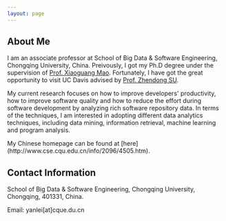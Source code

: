 ```yaml
---
layout: page
---
```


## About Me
<p>I am an associate professor at School of Big Data & Software Engineering, Chongqing University, China. Preivously, I got my Ph.D degree under the supervision of <a href="https://www.researchgate.net/profile/Xiaoguang-Mao">Prof. Xiaoguang Mao</a>. Fortunately, I have got the great opportunity to visit UC Davis advised by <a href="https://people.inf.ethz.ch/suz/">Prof. Zhendong SU</a>.</p> 

<p>My current research focuses on how to improve developers' productivity, how to improve software quality and how to reduce the effort during software development by analyzing rich software repository data. In terms of the techniques, I am interested in adopting different data analytics techniques, including data mining, information retrieval, machine learning and program analysis.</p>

<p>My Chinese homepage can be found at [here](http://www.cse.cqu.edu.cn/info/2096/4505.htm).
</p>

## Contact Information

<p>School of Big Data & Software Engineering, Chongqing University, Chongqing, 401331, China.</p>

<p>Email: yanlei[at]cque.du.cn</p>
